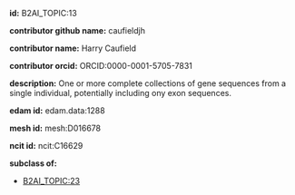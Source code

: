 **id:** B2AI_TOPIC:13

**contributor github name:** caufieldjh

**contributor name:** Harry Caufield

**contributor orcid:** ORCID:0000-0001-5705-7831

**description:** One or more complete collections of gene sequences from a single individual, potentially including ony exon sequences.

**edam id:** edam.data:1288

**mesh id:** mesh:D016678

**ncit id:** ncit:C16629

**subclass of:**

- [B2AI_TOPIC:23](../DataTopic.markdown)

